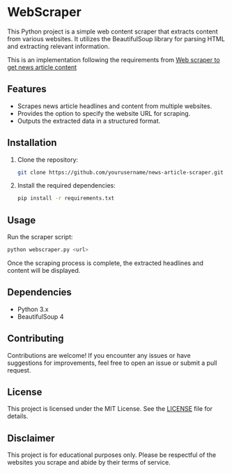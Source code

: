 # WebScraper

This Python project is a simple web content scraper that extracts content from various websites. It utilizes the BeautifulSoup library for parsing HTML and extracting relevant information.

This is an implementation following the requirements from [Web scraper to get news article content](https://www.codementor.io/projects/tool/web-scraper-to-get-news-article-content-atx32d46qe) 

## Features

- Scrapes news article headlines and content from multiple websites.
- Provides the option to specify the website URL for scraping.
- Outputs the extracted data in a structured format.

## Installation

1. Clone the repository:

    ```bash
    git clone https://github.com/yourusername/news-article-scraper.git
    ```

2. Install the required dependencies:

    ```bash
    pip install -r requirements.txt
    ```

## Usage

Run the scraper script:

```bash
python webscraper.py <url>
```

Once the scraping process is complete, the extracted headlines and content will be displayed.

## Dependencies

- Python 3.x
- BeautifulSoup 4

## Contributing

Contributions are welcome! If you encounter any issues or have suggestions for improvements, feel free to open an issue or submit a pull request.

## License

This project is licensed under the MIT License. See the [LICENSE](LICENSE) file for details.

## Disclaimer

This project is for educational purposes only. Please be respectful of the websites you scrape and abide by their terms of service.